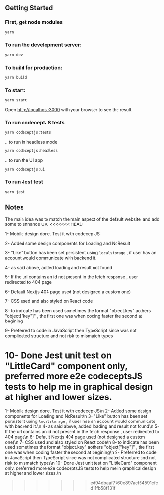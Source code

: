 ## Getting Started

### First, get node modules

```bash
yarn
```

### To run the development server:

```bash
yarn dev
```

### To build for production:

```bash
yarn build
```

### To start:

```bash
yarn start
```

Open [http://localhost:3000](http://localhost:3000) with your browser to see the result.

### To run codeceptJS tests

```bash
yarn codeceptjs:tests
```

.. to run in headless mode

```bash
yarn codeceptjs:headless
```

.. to run the UI app

```bash
yarn codeceptjs:ui
```

### To run Jest test

```bash
yarn jest
```

## Notes

The main idea was to match the main aspect of the default website, and add some to enhance UX.
<<<<<<< HEAD

1- Mobile design done. Test it with codeceptJS

2- Added some design components for Loading and NoResult

3- "Like" button has been set persistent using `localstorage` , if user has an account would communicate with backend it.

4- as said above, added loading and result not found

5- If the url contains an id not present in the fetch response , user redirected to 404 page

6- Default Nextjs 404 page used (not designed a custom one)

7- CSS used and also styled on React code

8- to indicate has been used sometimes the format "object.key" aothers "object["key"]" , the first one was when coding faster the second at begining

9- Preferred to code in JavaScript then TypeScript since was not complicated structure and not risk to mismatch types

10- Done Jest unit test on "LittleCard" component only, preferred more e2e codeceptsJS tests to help me in graphical design at higher and lower sizes.
=======
1- Mobile design done. Test it with codeceptJS\n
2- Added some design components for Loading and NoResult\n
3- "Like" button has been set persistent using `localstorage` , if user has an account would communicate with backend it.\n
4- as said above, added loading and result not found\n
5- If the url contains an id not present in the fetch response , user redirected to 404 page\n
6- Default Nextjs 404 page used (not designed a custom one)\n
7- CSS used and also styled on React code\n
8- to indicate has been used sometimes the format "object.key" aothers "object["key"]" , the first one was when coding faster the second at begining\n
9- Preferred to code in JavaScript then TypeScript since was not complicated structure and not risk to mismatch types\n
10- Done Jest unit test on "LittleCard" component only, preferred more e2e codeceptsJS tests to help me in graphical design at higher and lower sizes.\n
>>>>>>> ed94dbaaf7760e897acf64591cfcd11fb58f131f
